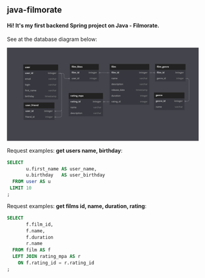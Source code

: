 ## java-filmorate
#### Hi! It's my first backend Spring project on Java - Filmorate.

See at the database diagram below:

![alt tag](/diagram.png)

Request examples: **get users name, birthday**:
```sql
SELECT 
       u.first_name AS user_name,
       u.birthday   AS user_birthday
  FROM user AS u
 LIMIT 10
;
```

Request examples: **get films id, name, duration, rating**:
```sql
SELECT 
       f.film_id,
       f.name,
       f.duration
       r.name
  FROM film AS f
  LEFT JOIN rating_mpa AS r
    ON f.rating_id = r.rating_id
;
```